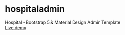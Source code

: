 # hospitaladmin
Hospital - Bootstrap 5 &amp; Material Design Admin Template<br>
[Live demo
](https://therichpost.com/hospital-bootstrap-5-material-design-admin-template/)
